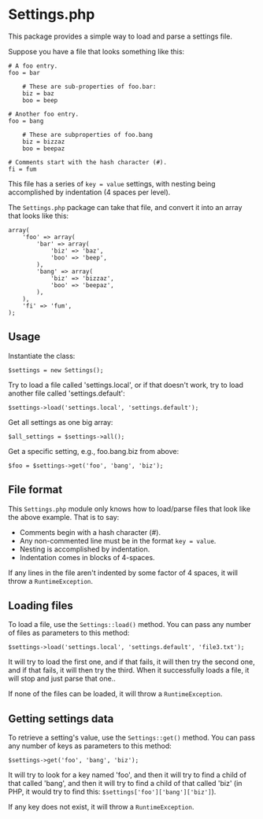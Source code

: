 Settings.php
============

This package provides a simple way to load and parse a settings file. 

Suppose you have a file that looks something like this:

    # A foo entry.
    foo = bar

        # These are sub-properties of foo.bar:
        biz = baz
        boo = beep

    # Another foo entry.
    foo = bang
 
        # These are subproperties of foo.bang
        biz = bizzaz
        boo = beepaz

    # Comments start with the hash character (#).
    fi = fum

This file has a series of `key = value` settings, with nesting being accomplished by indentation (4 spaces per level). 

The `Settings.php` package can take that file, and convert it into an array that looks like this:

    array(
        'foo' => array(
            'bar' => array(
                'biz' => 'baz',
                'boo' => 'beep',
            ),
            'bang' => array(
                'biz' => 'bizzaz',
                'boo' => 'beepaz',
            ),
        ),
        'fi' => 'fum',
    );


Usage
-----

Instantiate the class:

    $settings = new Settings();

Try to load a file called 'settings.local', or if that doesn't work, try to load another file called 'settings.default':

    $settings->load('settings.local', 'settings.default');

Get all settings as one big array:

    $all_settings = $settings->all();

Get a specific setting, e.g., foo.bang.biz from above:

    $foo = $settings->get('foo', 'bang', 'biz');

File format
-----------

This `Settings.php` module only knows how to load/parse files that look like the above example. That is to say:

* Comments begin with a hash character (#).
* Any non-commented line must be in the format `key = value`.
* Nesting is accomplished by indentation.
* Indentation comes in blocks of 4-spaces.

If any lines in the file aren't indented by some factor of 4 spaces, it will throw a `RuntimeException`.


Loading files
-------------

To load a file, use the `Settings::load()` method. You can pass any number of files as parameters to this method: 

    $settings->load('settings.local', 'settings.default', 'file3.txt');

It will try to load the first one, and if that fails, it will then try the second one, and if that fails, it will then try the third. When it successfully loads a file, it will stop and just parse that one..

If none of the files can be loaded, it will throw a `RuntimeException`. 


Getting settings data
---------------------

To retrieve a setting's value, use the `Settings::get()` method. You can pass any number of keys as parameters to this method:

    $settings->get('foo', 'bang', 'biz');

It will try to look for a key named 'foo', and then it will try to find a child of that called 'bang', and then it will try to find a child of that called 'biz' (in PHP, it would try to find this: `$settings['foo']['bang']['biz']`). 

If any key does not exist, it will throw a `RuntimeException`.